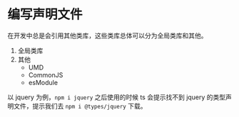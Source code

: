 # 编写声明文件

在开发中总是会引用其他类库，这些类库总体可以分为全局类库和其他。
1. 全局类库
2. 其他
    - UMD
    - CommonJS
    - esModule

以 jquery 为例，`npm i jquery` 之后使用的时候 ts 会提示找不到 jquery 的类型声明文件，提示我们去 `npm i @types/jquery` 下载。